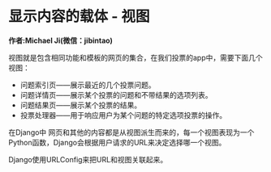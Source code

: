 # 显示内容的载体 - 视图

__作者:Michael Ji(微信：jibintao)__


视图就是包含相同功能和模板的网页的集合，在我们投票的app中，需要下面几个视图：

* 问题索引页——展示最近的几个投票问题。
* 问题详情页——展示某个投票的问题和不带结果的选项列表。
* 问题结果页——展示某个投票的结果。
* 投票处理器——用于响应用户为某个问题的特定选项投票的操作。

在Django中 网页和其他的内容都是从视图派生而来的，每一个视图表现为一个Python函数，Django会根据用户请求的URL来决定选择哪一个视图。


Django使用URLConfig来把URL和视图关联起来。